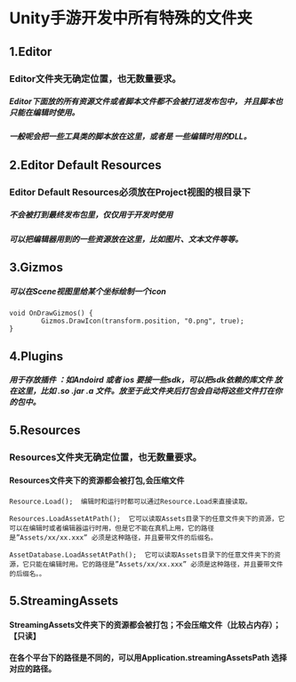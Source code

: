 # Unity手游开发中所有特殊的文件夹

## 1.Editor

### Editor文件夹无确定位置，也无数量要求。

##### Editor下面放的所有资源文件或者脚本文件都不会被打进发布包中， 并且脚本也只能在编辑时使用。

#####  一般呢会把一些工具类的脚本放在这里，或者是 一些编辑时用的DLL。

## 2.Editor Default Resources

### Editor Default Resources必须放在Project视图的根目录下

##### 不会被打到最终发布包里，仅仅用于开发时使用

##### 可以把编辑器用到的一些资源放在这里，比如图片、文本文件等等。

## 3.Gizmos

##### 可以在Scene视图里给某个坐标绘制一个icon

```
void OnDrawGizmos() {
        Gizmos.DrawIcon(transform.position, "0.png", true);
}
```

## 4.Plugins

##### 用于存放插件 ：如Andoird 或者 ios 要接一些sdk，可以把sdk依赖的库文件 放在这里，比如 .so .jar .a 文件。放至于此文件夹后打包会自动将这些文件打在你的包中。

## 5.Resources

### Resources文件夹无确定位置，也无数量要求。

#### Resources文件夹下的资源都会被打包,会压缩文件

```
Resource.Load();  编辑时和运行时都可以通过Resource.Load来直接读取。
```

```
Resources.LoadAssetAtPath();  它可以读取Assets目录下的任意文件夹下的资源，它可以在编辑时或者编辑器运行时用，但是它不能在真机上用，它的路径是”Assets/xx/xx.xxx” 必须是这种路径，并且要带文件的后缀名。
```

```
AssetDatabase.LoadAssetAtPath();  它可以读取Assets目录下的任意文件夹下的资源，它只能在编辑时用。它的路径是”Assets/xx/xx.xxx” 必须是这种路径，并且要带文件的后缀名。。
```

## 5.StreamingAssets

#### StreamingAssets文件夹下的资源都会被打包；不会压缩文件（比较占内存）；【**只读**】

#### 在各个平台下的路径是不同的，可以用Application.streamingAssetsPath 选择对应的路径。